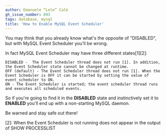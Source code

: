 ```yaml
---
author: Emanuele “Lele” Calò
gh_issue_number: 893
tags: database, mysql
title: 'How to Enable MySQL Event Scheduler'
---
```


You may think that you already know what's the opposite of "DISABLED", but with MySQL Event Scheduler you'll be wrong.

In fact MySQL Event Scheduler may have three different states[1][2]:

```
DISABLED -  The Event Scheduler thread does not run [1]. In addition, the Event Scheduler state cannot be changed at runtime.
OFF (default) - The Event Scheduler thread does not run [1]. When the Event Scheduler is OFF it can be started by setting the value of event_scheduler to ON.
ON - The Event Scheduler is started; the event scheduler thread runs and executes all scheduled events.
```

So if you're going to find it in the **DISABLED** state and instinctively set it to **ENABLED** you'll end up with a non-starting MySQL daemon.

Be warned and stay safe out there!

[1]: http://dev.mysql.com/doc/refman/5.5/en/events-configuration.html

[2]: When the Event Scheduler is not running does not appear in the output of SHOW PROCESSLIST

